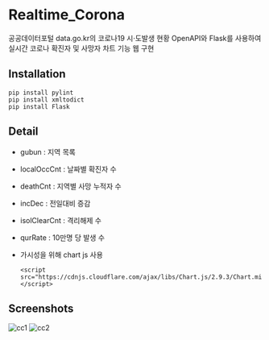 # Realtime_Corona
공공데이터포털 data.go.kr의 코로나19 시·도발생 현황 OpenAPI와 Flask를 사용하여 실시간 코로나 확진자 및 사망자 차트 기능 웹 구현

## Installation
```
pip install pylint
pip install xmltodict
pip install Flask
```

## Detail
* gubun : 지역 목록
* localOccCnt : 날짜별 확진자 수
* deathCnt : 지역별 사망 누적자 수
* incDec : 전일대비 증감
* isolClearCnt : 격리해제 수
* qurRate : 10만명 당 발생 수

* 가시성을 위해 chart js 사용
  ```
  <script src="https://cdnjs.cloudflare.com/ajax/libs/Chart.js/2.9.3/Chart.min.js"></script>
  ```

## Screenshots
![cc1](https://user-images.githubusercontent.com/71097404/98326443-a09d8c80-2034-11eb-8132-8e94ecd904d7.JPG)
![cc2](https://user-images.githubusercontent.com/71097404/98326461-aabf8b00-2034-11eb-80dc-520b298dac79.JPG)

